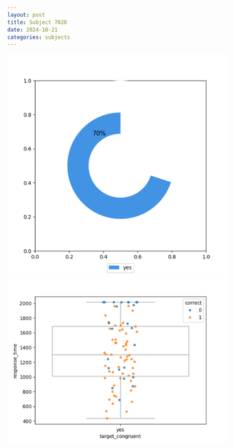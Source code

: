 ```yaml
---
layout: post
title: Subject 7020
date: 2024-10-21
categories: subjects
---
```


![](data/7020/run-10/7020_accuracy_target_congruence.png)
![](data/7020/run-10/7020_rt_congruence.png)
